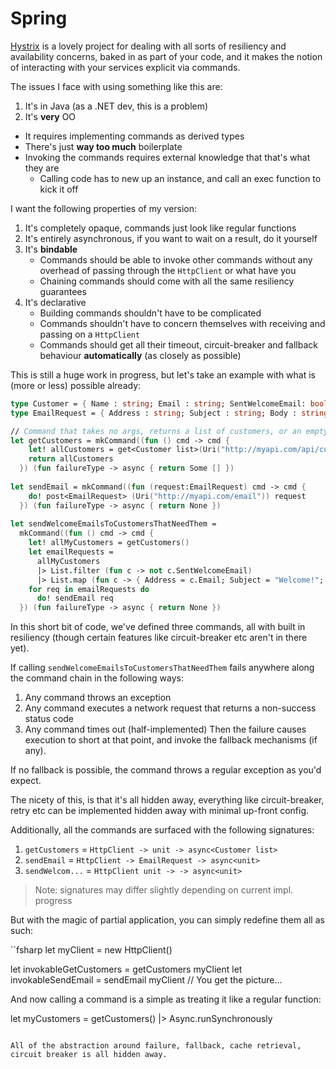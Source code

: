 # Spring

[Hystrix](https://github.com/Netflix/Hystrix) is a lovely project for dealing with all sorts of resiliency and availability concerns, baked in as part of your code, and it makes the notion of interacting with your services explicit via commands.

The issues I face with using something like this are:

1. It's in Java (as a .NET dev, this is a problem)
2. It's **very** OO
  * It requires implementing commands as derived types
  * There's just **way too much** boilerplate
  * Invoking the commands requires external knowledge that that's what they are
    * Calling code has to new up an instance, and call an exec function to kick it off
    
I want the following properties of my version:
  1. It's completely opaque, commands just look like regular functions
  2. It's entirely asynchronous, if you want to wait on a result, do it yourself
  3. It's **bindable**
      * Commands should be able to invoke other commands without any overhead of passing through the `HttpClient` or what have you
      * Chaining commands should come with all the same resiliency guarantees
  4. It's declarative
      * Building commands shouldn't have to be complicated
      * Commands shouldn't have to concern themselves with receiving and passing on a `HttpClient`
      * Commands should get all their timeout, circuit-breaker and fallback behaviour **automatically** (as closely as possible)
      
This is still a huge work in progress, but let's take an example with what is (more or less) possible already:

```fsharp
type Customer = { Name : string; Email : string; SentWelcomeEmail: bool }
type EmailRequest = { Address : string; Subject : string; Body : string}

// Command that takes no args, returns a list of customers, or an empty list on failure
let getCustomers = mkCommand((fun () cmd -> cmd {
    let! allCustomers = get<Customer list>(Uri("http://myapi.com/api/customer"))
    return allCustomers
  }) (fun failureType -> async { return Some [] })
  
let sendEmail = mkCommand((fun (request:EmailRequest) cmd -> cmd {
    do! post<EmailRequest> (Uri("http://myapi.com/email")) request
  }) (fun failureType -> async { return None })
  
let sendWelcomeEmailsToCustomersThatNeedThem =
  mkCommand((fun () cmd -> cmd {
    let! allMyCustomers = getCustomers()
    let emailRequests =
      allMyCustomers
      |> List.filter (fun c -> not c.SentWelcomeEmail)
      |> List.map (fun c -> { Address = c.Email; Subject = "Welcome!"; Body = "Hi there; welcome to the app!"})
    for req in emailRequests do
      do! sendEmail req
  }) (fun failureType -> async { return None })
```

In this short bit of code, we've defined three commands, all with built in resiliency (though certain features like circuit-breaker etc aren't in there yet).

If calling `sendWelcomeEmailsToCustomersThatNeedThem` fails anywhere along the command chain in the following ways:
  1. Any command throws an exception
  2. Any command executes a network request that returns a non-success status code
  3. Any command times out (half-implemented)
Then the failure causes execution to short at that point, and invoke the fallback mechanisms (if any).

If no fallback is possible, the command throws a regular exception as you'd expect.

The nicety of this, is that it's all hidden away, everything like circuit-breaker, retry etc can be implemented hidden away with minimal up-front config.

Additionally, all the commands are surfaced with the following signatures:

1. `getCustomers` = `HttpClient -> unit -> async<Customer list>`
2. `sendEmail` = `HttpClient -> EmailRequest -> async<unit>`
3. `sendWelcom...` = `HttpClient unit -> -> async<unit>`

> Note: signatures may differ slightly depending on current impl. progress

But with the magic of partial application, you can simply redefine them all as such:

``fsharp
let myClient = new HttpClient()

let invokableGetCustomers = getCustomers myClient
let invokableSendEmail = sendEmail myClient
// You get the picture...

And now calling a command is a simple as treating it like a regular function:

let myCustomers = getCustomers() |> Async.runSynchronously
```

All of the abstraction around failure, fallback, cache retrieval, circuit breaker is all hidden away.
